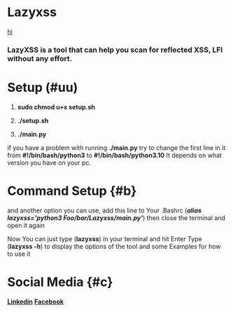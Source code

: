 # Lazyxss
[hi](#uu)
### LazyXSS is a tool that can help you scan for reflected XSS, LFI without any effort.

# Setup (#uu)

1. **sudo chmod u+x setup.sh**

2. **./setup.sh**

3. **./main.py**

if you have a problem with running **./main.py**
try to change the first line in it from **#!/bin/bash/python3**
to **#!/bin/bash/python3.10**
It depends on what version you have on your pc.

# Command Setup {#b}
and another option you can use,
add this line to Your .Bashrc (***alias lazyxss='python3 Foo/bar/Lazyxss/main.py'***) 
then close the terminal and open it again

Now You can just type (**lazyxss**) in your terminal and hit Enter 
Type (**lazyxss -h**) to display the options of the tool and some Examples for how to use it

# Social Media {#c}

[**Linkedin**](https://www.linkedin.com/in/loai-esam-109971215/)
[**Facebook**](https://www.facebook.com/loai.esam.16/)
